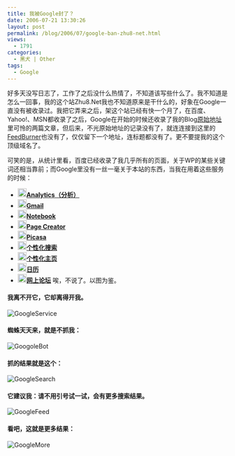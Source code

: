 ```yaml
---
title: 我被Google封了？
date: 2006-07-21 13:30:26
layout: post
permalink: /blog/2006/07/google-ban-zhu8-net.html
views:
  - 1791
categories:
  - 黑犬 | Other
tags:
  - Google
---
```

好多天没写日志了，工作了之后没什么热情了，不知道该写些什么了。我不知道是怎么一回事，我的这个站Zhu8.Net我也不知道原来是干什么的，好象在Google一直没有被收录过。我把它弄来之后，架这个站已经有快一个月了，在百度、Yahoo!、MSN都收录了之后，Google在开始的时候还收录了我的Blog[原始地址][1]里可怜的两篇文章，但后来，不光原始地址的记录没有了，就连连接到这里的[FeedBurner][2]也没有了，仅仅留下一个地址，连标题都没有了。更不要提我的这个顶级域名了。

可笑的是，从统计里看，百度已经收录了我几乎所有的页面，关于WP的某些关键词还相当靠前；而Google里没有一丝一毫关于本站的东西，当我在用着这些服务的时候：

<!--more-->

*   [<img src="https://www.google.com/accounts/analytics20x20.gif" title="Analytics（分析）" vspace="1" width="20" border="0" height="20" />][3]**[Analytics（分析）][3]**
*   [<img src="https://www.google.com/accounts/gmail20x20.gif" title="Gmail" vspace="1" width="20" border="0" height="20" />][4]**[Gmail][4]**
*   [<img src="https://www.google.com/accounts/default20x20.gif" title="Notebook" vspace="1" width="20" border="0" height="20" />][5]**[Notebook][5]**
*   [<img src="https://www.google.com/accounts/default20x20.gif" title="Page Creator" vspace="1" width="20" border="0" height="20" />][6]**[Page Creator][6]**
*   [<img src="https://www.google.com/accounts/default20x20.gif" title="Picasa" vspace="1" width="20" border="0" height="20" />][7]**[Picasa][7]**
*   [<img src="https://www.google.com/accounts/web20x20.gif" title="个性化搜索" vspace="1" width="20" border="0" height="20" />][8]**[个性化搜索][8]**
*   [<img src="https://www.google.com/accounts/default20x20.gif" title="个性化主页" vspace="1" width="20" border="0" height="20" />][9]**[个性化主页][9]**
*   [<img src="https://www.google.com/accounts/calendar20x20.gif" title="日历" vspace="1" width="20" border="0" height="20" />][10]**[日历][10]**
*   [<img src="https://www.google.com/accounts/groups20x20.gif" title="网上论坛" vspace="1" width="20" border="0" height="20" />][11]**[网上论坛][11]**
唉，不说了。以图为鉴。

#### 我离不开它，它却离得开我。

![GoogleService][12]

#### 蜘蛛天天来，就是不抓我：

![GoogoleBot][13]

#### 抓的结果就是这个：

![GoogleSearch][14]

#### 它建议我：请不用引号试一试，会有更多搜索结果。

![GoogleFeed][15]

#### 看吧，这就是更多结果：

![GoogleMore][16]

 [1]: http://zhu8.512j.com/blog/
 [2]: http://feeds.feedburner.com/Zhu8
 [3]: http://www.google.com/analytics/
 [4]: http://mail.google.com/mail
 [5]: http://www.google.com/gn
 [6]: http://pages.google.com/
 [7]: http://picasaweb.google.com/
 [8]: http://www.google.com/psearch
 [9]: http://www.google.com/ig
 [10]: http://www.google.com/calendar
 [11]: http://groups.google.com/
 [12]: http://lh5.ggpht.com/_xahPqMfY1FQ/ScnW5VKezCI/AAAAAAAAAi8/F4OrFnLAFb0/GoogleService.jpg
 [13]: http://lh3.ggpht.com/_xahPqMfY1FQ/ScnW6pGXklI/AAAAAAAAAjE/fAeC-ipicUk/s400/GoogoleBot.jpg
 [14]: http://lh6.ggpht.com/_xahPqMfY1FQ/ScnW4ig-FrI/AAAAAAAAAi0/X0jPS5RD580/GoogleSearch.jpg
 [15]: http://lh4.ggpht.com/_xahPqMfY1FQ/ScnW2zmPgII/AAAAAAAAAik/L_Kjj_8UsoU/GoogleFeed.jpg
 [16]: http://lh3.ggpht.com/_xahPqMfY1FQ/ScnW3t8PKFI/AAAAAAAAAis/cj3bE30be3g/GoogleMore.jpg